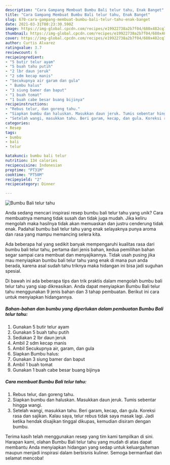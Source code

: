 ```yaml
---
description: "Cara Gampang Membuat Bumbu Bali telur tahu, Enak Banget"
title: "Cara Gampang Membuat Bumbu Bali telur tahu, Enak Banget"
slug: 670-cara-gampang-membuat-bumbu-bali-telur-tahu-enak-banget
date: 2021-03-31T00:23:30.590Z
image: https://img-global.cpcdn.com/recipes/e19922738a2b7f04/680x482cq70/bumbu-bali-telur-tahu-foto-resep-utama.jpg
thumbnail: https://img-global.cpcdn.com/recipes/e19922738a2b7f04/680x482cq70/bumbu-bali-telur-tahu-foto-resep-utama.jpg
cover: https://img-global.cpcdn.com/recipes/e19922738a2b7f04/680x482cq70/bumbu-bali-telur-tahu-foto-resep-utama.jpg
author: Curtis Alvarez
ratingvalue: 3.7
reviewcount: 6
recipeingredient:
- "5 butir telur ayam"
- "5 buah tahu putih"
- "2 lbr daun jeruk"
- "2 sdm kecap manis"
- "Secukupnya air garam dan gula"
- " Bumbu halus"
- "3 siung bamer dan baput"
- "1 buah tomat"
- "1 buah cabe besar buang bijinya"
recipeinstructions:
- "Rebus telur, dan goreng tahu."
- "Siapkan bumbu dan haluskan. Masukkan daun jeruk. Tumis sebentar hingga wangi."
- "Setelah wangi, masukkan tahu. Beri garam, kecap, dan gula. Koreksi rasa dan sajikan. Kalau saya, telur rebus tidak saya masak lagi. Jadi ketika hendak disajikan tinggal dikupas, kemudian disiram dengan bumbu."
categories:
- Resep
tags:
- bumbu
- bali
- telur

katakunci: bumbu bali telur 
nutrition: 134 calories
recipecuisine: Indonesian
preptime: "PT31M"
cooktime: "PT50M"
recipeyield: "2"
recipecategory: Dinner

---
```



![Bumbu Bali telur tahu](https://img-global.cpcdn.com/recipes/e19922738a2b7f04/680x482cq70/bumbu-bali-telur-tahu-foto-resep-utama.jpg)

Anda sedang mencari inspirasi resep bumbu bali telur tahu yang unik? Cara membuatnya memang tidak susah dan tidak juga mudah. Jika keliru mengolah maka hasilnya tidak akan memuaskan dan justru cenderung tidak enak. Padahal bumbu bali telur tahu yang enak selayaknya punya aroma dan rasa yang mampu memancing selera kita.



Ada beberapa hal yang sedikit banyak mempengaruhi kualitas rasa dari bumbu bali telur tahu, pertama dari jenis bahan, kedua pemilihan bahan segar sampai cara membuat dan menyajikannya. Tidak usah pusing jika mau menyiapkan bumbu bali telur tahu yang enak di mana pun anda berada, karena asal sudah tahu triknya maka hidangan ini bisa jadi suguhan spesial.


Di bawah ini ada beberapa tips dan trik praktis dalam mengolah bumbu bali telur tahu yang siap dikreasikan. Anda dapat menyiapkan Bumbu Bali telur tahu menggunakan 9 jenis bahan dan 3 tahap pembuatan. Berikut ini cara untuk menyiapkan hidangannya.

<!--inarticleads1-->

##### Bahan-bahan dan bumbu yang diperlukan dalam pembuatan Bumbu Bali telur tahu:

1. Gunakan 5 butir telur ayam
1. Gunakan 5 buah tahu putih
1. Sediakan 2 lbr daun jeruk
1. Ambil 2 sdm kecap manis
1. Ambil Secukupnya air, garam, dan gula
1. Siapkan  Bumbu halus:
1. Gunakan 3 siung bamer dan baput
1. Ambil 1 buah tomat
1. Gunakan 1 buah cabe besar buang bijinya




<!--inarticleads2-->

##### Cara membuat Bumbu Bali telur tahu:

1. Rebus telur, dan goreng tahu.
1. Siapkan bumbu dan haluskan. Masukkan daun jeruk. Tumis sebentar hingga wangi.
1. Setelah wangi, masukkan tahu. Beri garam, kecap, dan gula. Koreksi rasa dan sajikan. Kalau saya, telur rebus tidak saya masak lagi. Jadi ketika hendak disajikan tinggal dikupas, kemudian disiram dengan bumbu.




Terima kasih telah menggunakan resep yang tim kami tampilkan di sini. Harapan kami, olahan Bumbu Bali telur tahu yang mudah di atas dapat membantu Anda menyiapkan hidangan yang sedap untuk keluarga/teman maupun menjadi inspirasi dalam berbisnis kuliner. Semoga bermanfaat dan selamat mencoba!
